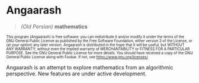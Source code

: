 
# Angaarash

>*(Old Persian)* **mathematics**

<sub><sup> This program (Angaarash) is free software: you can redistribute it and/or modify it under the terms of the GNU General Public License as published by the Free Software Foundation, either version 3 of the License, or (at your option) any later version.
Angaarash is distributed in the hope that it will be useful, but WITHOUT ANY WARRANTY; without even the implied warranty of MERCHANTABILITY or FITNESS FOR A PARTICULAR PURPOSE. See the GNU General Public License for more details.
You should have received a copy of the GNU General Public License along with Foobar. If not, see <https://www.gnu.org/licenses/>.

Angaarash is an attempt to explore mathematics from an algorithmic perspective. New features are under active development.